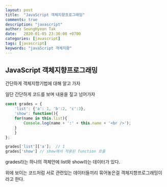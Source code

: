 ```yaml
---
layout: post
title:  "JavaScript 객체지향프로그래밍"
comments: true
description: "javascript"
author: SeungHyeon Tak
date:   2020-01-05 23:30:00 +0700
categories: [javascript]
tags: [javascript]
keywords: "javaScript 객체지향"
---
```

## JavaScript 객체지향프로그래밍

간단하게 객체지향기법에 대해 알고 가자

일단 간단하게 코드를 보며 내용을 짚고 넘어가자

```javascript
const grades = {
    'list': {'a': 1, 'b':2, 'c':3},
    'show': function(){
	for(name in this.list){
	    Console.log(name + ':' + this.name + '<br />');
	}
    }
};

grades['list']['a'];  // 1
grades['show'] // show에서 적용된 function 호출
```

grades라는 하나의 객체안에 list와 show라는 데이터가 있다.

위에 보이는 코드처럼 서로 관련있는 데이터들끼리 묶어놓은걸 객체지향프로그래밍이라고 한다.
